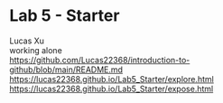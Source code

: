 # Lab 5 - Starter
Lucas Xu  
working alone  
https://github.com/Lucas22368/introduction-to-github/blob/main/README.md  
https://lucas22368.github.io/Lab5_Starter/explore.html  
https://lucas22368.github.io/Lab5_Starter/expose.html  